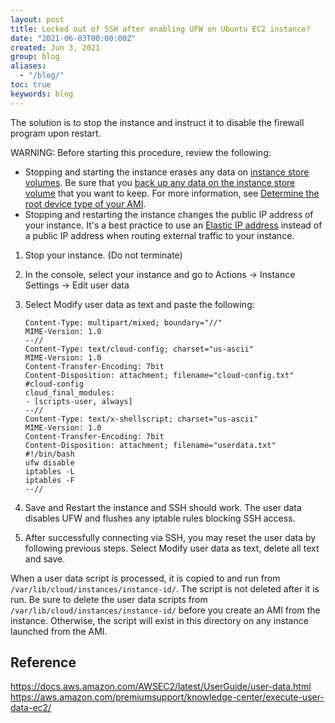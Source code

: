 ```yaml
---
layout: post
title: Locked out of SSH after enabling UFW on Ubuntu EC2 instance?
date: "2021-06-03T00:00:00Z"
created: Jun 3, 2021
group: blog
aliases: 
  - "/blog/"
toc: true
keywords: blog
---
```

The solution is to stop the instance and instruct it to disable the firewall program upon restart.  

WARNING: Before starting this procedure, review the following:

* Stopping and starting the instance erases any data on [instance store volumes][instance-store-volumes]. Be sure that you [back up any data on the instance store volume][back-up] that you want to keep. For more information, see [Determine the root device type of your AMI][determine-root-device-type].
* Stopping and restarting the instance changes the public IP address of your instance. It's a best practice to use an [Elastic IP address][elastic-ip-address] instead of a public IP address when routing external traffic to your instance.

1. Stop your instance. (Do not terminate)  
2. In the console, select your instance and go to Actions -> Instance Settings -> Edit user data  
3. Select Modify user data as text and paste the following:  

    ```text
    Content-Type: multipart/mixed; boundary="//"
    MIME-Version: 1.0
    --//
    Content-Type: text/cloud-config; charset="us-ascii"
    MIME-Version: 1.0
    Content-Transfer-Encoding: 7bit
    Content-Disposition: attachment; filename="cloud-config.txt"
    #cloud-config
    cloud_final_modules:
    - [scripts-user, always]
    --//
    Content-Type: text/x-shellscript; charset="us-ascii"
    MIME-Version: 1.0
    Content-Transfer-Encoding: 7bit
    Content-Disposition: attachment; filename="userdata.txt"
    #!/bin/bash
    ufw disable
    iptables -L
    iptables -F
    --//
    ```

4. Save and Restart the instance and SSH should work. The user data disables UFW and flushes any iptable rules blocking SSH access.
5. After successfully connecting via SSH, you may reset the user data by following previous steps. 
    Select Modify user data as text, delete all text and save.

When a user data script is processed, it is copied to and run from ```/var/lib/cloud/instances/instance-id/```. 
The script is not deleted after it is run. Be sure to delete the user data scripts from 
```/var/lib/cloud/instances/instance-id/``` before you create an AMI from the instance. 
Otherwise, the script will exist in this directory on any instance launched from the AMI.
    
## Reference
<a href="https://docs.aws.amazon.com/AWSEC2/latest/UserGuide/user-data.html" style="word-break: break-word;">https://docs.aws.amazon.com/AWSEC2/latest/UserGuide/user-data.html</a>
<a href="https://aws.amazon.com/premiumsupport/knowledge-center/execute-user-data-ec2/" style="word-break: break-word;">https://aws.amazon.com/premiumsupport/knowledge-center/execute-user-data-ec2/</a>

[instance-store-volumes]: https://aws.amazon.com/premiumsupport/knowledge-center/instance-store-vs-ebs/
[back-up]: https://aws.amazon.com/premiumsupport/knowledge-center/back-up-instance-store-ebs/
[determine-root-device-type]: https://docs.aws.amazon.com/AWSEC2/latest/UserGuide/ComponentsAMIs.html#display-ami-root-device-type
[elastic-ip-address]: https://docs.aws.amazon.com/AWSEC2/latest/UserGuide/elastic-ip-addresses-eip.html
